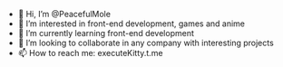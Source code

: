 - 👋 Hi, I’m @PeacefulMole
- 👀 I’m interested in front-end development, games and anime
- 🌱 I’m currently learning front-end development
- 💞️ I’m looking to collaborate in any company with interesting projects
- 📫 How to reach me: executeKitty.t.me

<!---
PeacefulMole/PeacefulMole is a ✨ special ✨ repository because its `README.md` (this file) appears on your GitHub profile.
You can click the Preview link to take a look at your changes.
--->
